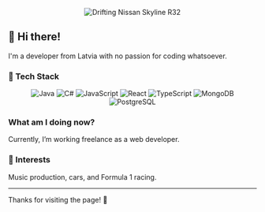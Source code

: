 <div align="center">

![Drifting Nissan Skyline R32](https://path-to-your-gif.gif)

</div>

## 👋 Hi there!

I'm a developer from Latvia with no passion for coding whatsoever. 

### 🚀 Tech Stack

<div align="center">
  <img src="https://img.shields.io/badge/Java-%23007396.svg?style=for-the-badge&logo=java" alt="Java" />
  <img src="https://img.shields.io/badge/C%23-%23239120.svg?style=for-the-badge&logo=csharp" alt="C#" />
  <img src="https://img.shields.io/badge/JavaScript-%23323330.svg?style=for-the-badge&logo=javascript&logoColor=%23F7DF1E" alt="JavaScript" />
  <img src="https://img.shields.io/badge/React-%2361DAFB.svg?style=for-the-badge&logo=react&logoColor=white" alt="React" />
  <img src="https://img.shields.io/badge/TypeScript-%23007ACC.svg?style=for-the-badge&logo=typescript&logoColor=white" alt="TypeScript" />
  <img src="https://img.shields.io/badge/MongoDB-%2347A248.svg?style=for-the-badge&logo=mongodb&logoColor=white" alt="MongoDB" />
  <img src="https://img.shields.io/badge/PostgreSQL-%23336791.svg?style=for-the-badge&logo=postgresql&logoColor=white" alt="PostgreSQL" />
</div>

### What am I doing now?
Currently, I’m working freelance as a web developer.

### 🌟 Interests
Music production, cars, and Formula 1 racing.

---

Thanks for visiting the page! 🚀
